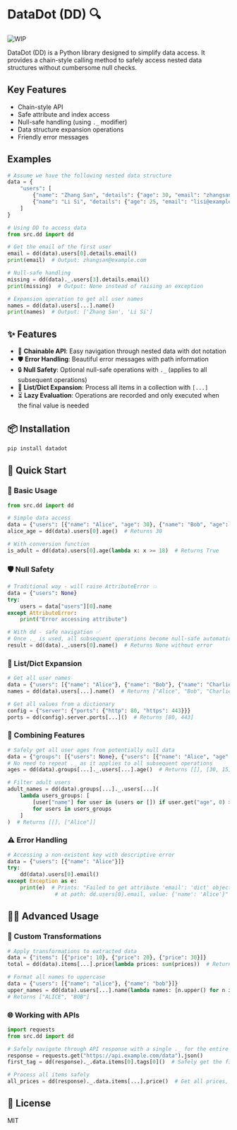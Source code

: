 # DataDot (DD) 🔍

![WIP](https://img.shields.io/badge/Status-WIP-yellow)

DataDot (DD) is a Python library designed to simplify data access. It provides a chain-style calling method to safely access nested data structures without cumbersome null checks.

## Key Features

- Chain-style API
- Safe attribute and index access
- Null-safe handling (using `._` modifier)
- Data structure expansion operations
- Friendly error messages

## Examples

```python
# Assume we have the following nested data structure
data = {
    "users": [
        {"name": "Zhang San", "details": {"age": 30, "email": "zhangsan@example.com"}},
        {"name": "Li Si", "details": {"age": 25, "email": "lisi@example.com"}}
    ]
}

# Using DD to access data
from src.dd import dd

# Get the email of the first user
email = dd(data).users[0].details.email()
print(email)  # Output: zhangsan@example.com

# Null-safe handling
missing = dd(data)._.users[3].details.email()
print(missing)  # Output: None instead of raising an exception

# Expansion operation to get all user names
names = dd(data).users[...].name()
print(names)  # Output: ['Zhang San', 'Li Si']
```

## ✨ Features

- 🔗 **Chainable API**: Easy navigation through nested data with dot notation
- 🛡️ **Error Handling**: Beautiful error messages with path information
- 🔒 **Null Safety**: Optional null-safe operations with `._` (applies to all subsequent operations)
- 🔄 **List/Dict Expansion**: Process all items in a collection with `[...]`
- ⏳ **Lazy Evaluation**: Operations are recorded and only executed when the final value is needed

## 📦 Installation

```bash
pip install datadot
```

## 🚀 Quick Start

### 🔰 Basic Usage

```python
from src.dd import dd

# Simple data access
data = {"users": [{"name": "Alice", "age": 30}, {"name": "Bob", "age": 25}]}
alice_age = dd(data).users[0].age()  # Returns 30

# With conversion function
is_adult = dd(data).users[0].age(lambda x: x >= 18)  # Returns True
```

### 🛡️ Null Safety

```python
# Traditional way - will raise AttributeError 💥
data = {"users": None}
try:
    users = data["users"][0].name
except AttributeError:
    print("Error accessing attribute")

# With dd - safe navigation ✅
# Once ._ is used, all subsequent operations become null-safe automatically
result = dd(data)._.users[0].name()  # Returns None without error
```

### 🔄 List/Dict Expansion

```python
# Get all user names
data = {"users": [{"name": "Alice"}, {"name": "Bob"}, {"name": "Charlie"}]}
names = dd(data).users[...].name()  # Returns ["Alice", "Bob", "Charlie"]

# Get all values from a dictionary
config = {"server": {"ports": {"http": 80, "https": 443}}}
ports = dd(config).server.ports[...]()  # Returns [80, 443]
```

### 🔀 Combining Features

```python
# Safely get all user ages from potentially null data
data = {"groups": [{"users": None}, {"users": [{"name": "Alice", "age": 30}]}]}
# No need to repeat ._ as it applies to all subsequent operations
ages = dd(data).groups[...]._.users[...].age()  # Returns [[], [30, 15]]

# Filter adult users
adult_names = dd(data).groups[...]._.users[...](
    lambda users_groups: [
        [user["name"] for user in (users or []) if user.get("age", 0) >= 18]
        for users in users_groups
    ]
)  # Returns [[], ["Alice"]]
```

### ⚠️ Error Handling

```python
# Accessing a non-existent key with descriptive error
data = {"users": [{"name": "Alice"}]}
try:
    dd(data).users[0].email()
except Exception as e:
    print(e)  # Prints: "Failed to get attribute 'email': 'dict' object has no attribute 'email'
               # at path: dd.users[0].email, value: {'name': 'Alice'}"
```

## 🧙‍♂️ Advanced Usage

### 🧮 Custom Transformations

```python
# Apply transformations to extracted data
data = {"items": [{"price": 10}, {"price": 20}, {"price": 30}]}
total = dd(data).items[...].price(lambda prices: sum(prices))  # Returns 60

# Format all names to uppercase
data = {"users": [{"name": "alice"}, {"name": "bob"}]}
upper_names = dd(data).users[...].name(lambda names: [n.upper() for n in names])
# Returns ["ALICE", "BOB"]
```

### 🌐 Working with APIs

```python
import requests
from src.dd import dd

# Safely navigate through API response with a single ._ for the entire chain
response = requests.get("https://api.example.com/data").json()
first_tag = dd(response)._.data.items[0].tags[0]()  # Safely get the first tag, even if any part is None

# Process all items safely
all_prices = dd(response)._.data.items[...].price()  # Get all prices, handling nulls
```

## 📄 License

MIT
